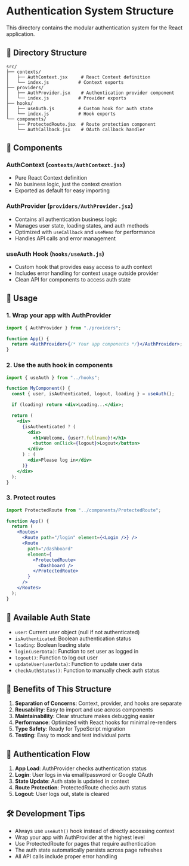 # Authentication System Structure

This directory contains the modular authentication system for the React application.

## 📁 Directory Structure

```
src/
├── contexts/
│   ├── AuthContext.jsx     # React Context definition
│   └── index.js           # Context exports
├── providers/
│   ├── AuthProvider.jsx    # Authentication provider component
│   └── index.js           # Provider exports
├── hooks/
│   ├── useAuth.js         # Custom hook for auth state
│   └── index.js           # Hook exports
└── components/
    ├── ProtectedRoute.jsx  # Route protection component
    └── AuthCallback.jsx    # OAuth callback handler
```

## 🔧 Components

### AuthContext (`contexts/AuthContext.jsx`)

- Pure React Context definition
- No business logic, just the context creation
- Exported as default for easy importing

### AuthProvider (`providers/AuthProvider.jsx`)

- Contains all authentication business logic
- Manages user state, loading states, and auth methods
- Optimized with `useCallback` and `useMemo` for performance
- Handles API calls and error management

### useAuth Hook (`hooks/useAuth.js`)

- Custom hook that provides easy access to auth context
- Includes error handling for context usage outside provider
- Clean API for components to access auth state

## 🚀 Usage

### 1. Wrap your app with AuthProvider

```jsx
import { AuthProvider } from "./providers";

function App() {
  return <AuthProvider>{/* Your app components */}</AuthProvider>;
}
```

### 2. Use the auth hook in components

```jsx
import { useAuth } from "../hooks";

function MyComponent() {
  const { user, isAuthenticated, logout, loading } = useAuth();

  if (loading) return <div>Loading...</div>;

  return (
    <div>
      {isAuthenticated ? (
        <div>
          <h1>Welcome, {user?.fullname}!</h1>
          <button onClick={logout}>Logout</button>
        </div>
      ) : (
        <div>Please log in</div>
      )}
    </div>
  );
}
```

### 3. Protect routes

```jsx
import ProtectedRoute from "../components/ProtectedRoute";

function App() {
  return (
    <Routes>
      <Route path="/login" element={<Login />} />
      <Route
        path="/dashboard"
        element={
          <ProtectedRoute>
            <Dashboard />
          </ProtectedRoute>
        }
      />
    </Routes>
  );
}
```

## 🔐 Available Auth State

- `user`: Current user object (null if not authenticated)
- `isAuthenticated`: Boolean authentication status
- `loading`: Boolean loading state
- `login(userData)`: Function to set user as logged in
- `logout()`: Function to log out user
- `updateUser(userData)`: Function to update user data
- `checkAuthStatus()`: Function to manually check auth status

## 🎯 Benefits of This Structure

1. **Separation of Concerns**: Context, provider, and hooks are separate
2. **Reusability**: Easy to import and use across components
3. **Maintainability**: Clear structure makes debugging easier
4. **Performance**: Optimized with React hooks for minimal re-renders
5. **Type Safety**: Ready for TypeScript migration
6. **Testing**: Easy to mock and test individual parts

## 🔄 Authentication Flow

1. **App Load**: AuthProvider checks authentication status
2. **Login**: User logs in via email/password or Google OAuth
3. **State Update**: Auth state is updated in context
4. **Route Protection**: ProtectedRoute checks auth status
5. **Logout**: User logs out, state is cleared

## 🛠 Development Tips

- Always use `useAuth()` hook instead of directly accessing context
- Wrap your app with AuthProvider at the highest level
- Use ProtectedRoute for pages that require authentication
- The auth state automatically persists across page refreshes
- All API calls include proper error handling
